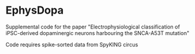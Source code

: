 # EphysDopa
Supplemental code for the paper "Electrophysiological classification of iPSC-derived dopaminergic neurons harbouring the SNCA-A53T mutation"

Code requires spike-sorted data from SpyKING circus
